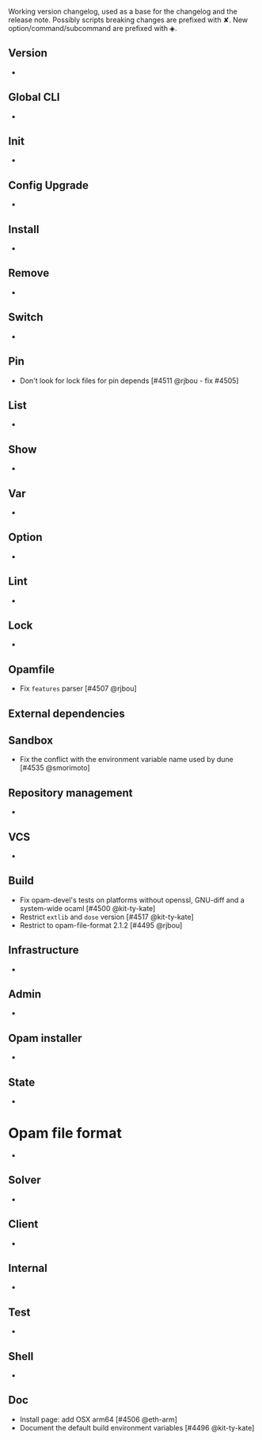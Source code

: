 Working version changelog, used as a base for the changelog and the release
note.
Possibly scripts breaking changes are prefixed with ✘.
New option/command/subcommand are prefixed with ◈.

## Version
  *

## Global CLI
  *

## Init
  *

## Config Upgrade
  *

## Install
  *

## Remove
  *

## Switch
  *

## Pin
  * Don't look for lock files for pin depends [#4511 @rjbou - fix #4505]

## List
  *

## Show
  *

## Var
  *

## Option
  *

## Lint
  *

## Lock
  *

## Opamfile
  * Fix `features` parser [#4507 @rjbou]

## External dependencies

## Sandbox
  * Fix the conflict with the environment variable name used by dune [#4535 @smorimoto]

## Repository management
  *

## VCS
  *

## Build
  * Fix opam-devel's tests on platforms without openssl, GNU-diff and a system-wide ocaml [#4500 @kit-ty-kate]
  * Restrict `extlib` and `dose` version [#4517 @kit-ty-kate]
  * Restrict to opam-file-format 2.1.2 [#4495 @rjbou]

## Infrastructure
  *

## Admin
  *

## Opam installer
  *

## State
  *

# Opam file format
  *

## Solver
  *

## Client
  *

## Internal
  *

## Test
  *

## Shell
  *

## Doc
  * Install page: add OSX arm64 [#4506 @eth-arm]
  * Document the default build environment variables [#4496 @kit-ty-kate]
